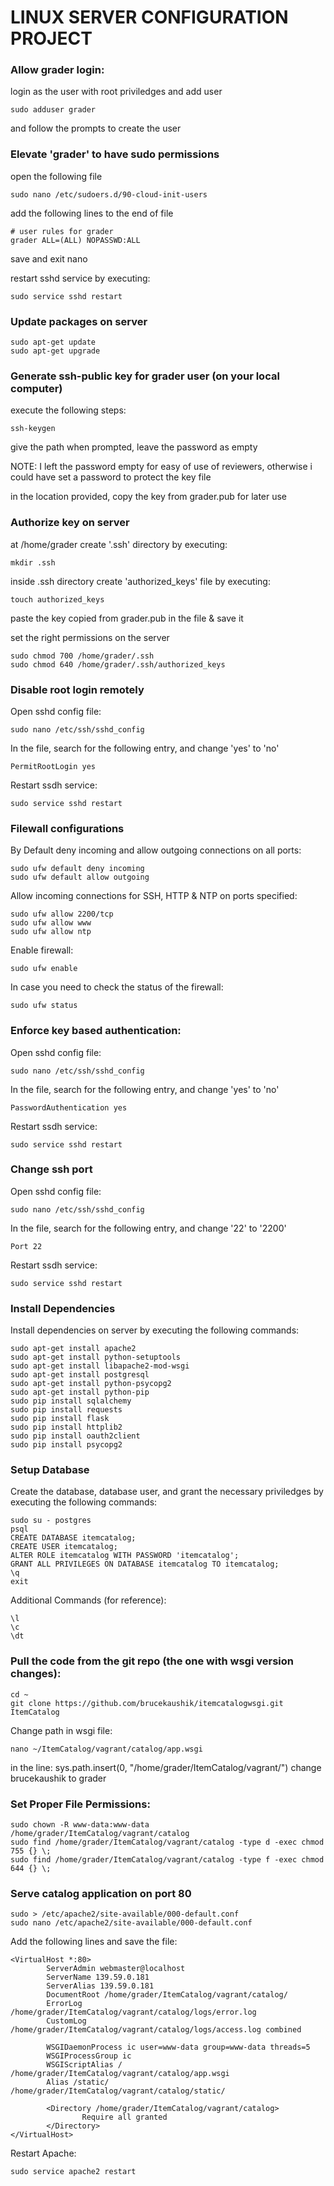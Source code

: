 LINUX SERVER CONFIGURATION PROJECT
=======================================

### Allow grader login:

login as the user with root priviledges and add user

```
sudo adduser grader
```

and follow the prompts to create the user

### Elevate 'grader' to have sudo permissions

open the following file

```
sudo nano /etc/sudoers.d/90-cloud-init-users
```

add the following lines to the end of file

```
# user rules for grader
grader ALL=(ALL) NOPASSWD:ALL
```

save and exit nano

restart sshd service by executing:

```
sudo service sshd restart
```

### Update packages on server

```
sudo apt-get update
sudo apt-get upgrade
```

### Generate ssh-public key for grader user (on your local computer)

execute the following steps:

```
ssh-keygen
```

give the path when prompted, leave the password as empty 

NOTE: I left the password empty for easy of use of reviewers, otherwise i could have set a password to protect the key file

in the location provided, copy the key from grader.pub for later use

### Authorize key on server

at /home/grader create '.ssh' directory by executing:

```
mkdir .ssh
```

inside .ssh directory create 'authorized_keys' file by executing:

```
touch authorized_keys
```

paste the key copied from grader.pub in the file & save it

set the right permissions on the server

```
sudo chmod 700 /home/grader/.ssh
sudo chmod 640 /home/grader/.ssh/authorized_keys
```

### Disable root login remotely

Open sshd config file:

```
sudo nano /etc/ssh/sshd_config
```

In the file, search for the following entry, and change 'yes' to 'no'

```
PermitRootLogin yes 
```

Restart ssdh service:

```
sudo service sshd restart
```

### Filewall configurations

By Default deny incoming and allow outgoing connections on all ports:

```
sudo ufw default deny incoming
sudo ufw default allow outgoing
```

Allow incoming connections for SSH, HTTP & NTP on ports specified:

```
sudo ufw allow 2200/tcp
sudo ufw allow www
sudo ufw allow ntp
```

Enable firewall:

```
sudo ufw enable
```

In case you need to check the status of the firewall:

```
sudo ufw status
```

### Enforce key based authentication:

Open sshd config file:

```
sudo nano /etc/ssh/sshd_config
```

In the file, search for the following entry, and change 'yes' to 'no'

```
PasswordAuthentication yes 
```

Restart ssdh service:

```
sudo service sshd restart
```

### Change ssh port

Open sshd config file:

```
sudo nano /etc/ssh/sshd_config
```

In the file, search for the following entry, and change '22' to '2200'

```
Port 22 
```

Restart ssdh service:

```
sudo service sshd restart
```

### Install Dependencies

Install dependencies on server by executing the following commands:

```
sudo apt-get install apache2
sudo apt-get install python-setuptools
sudo apt-get install libapache2-mod-wsgi
sudo apt-get install postgresql
sudo apt-get install python-psycopg2
sudo apt-get install python-pip
sudo pip install sqlalchemy
sudo pip install requests
sudo pip install flask
sudo pip install httplib2
sudo pip install oauth2client
sudo pip install psycopg2 
```

### Setup Database

Create the database, database user, and grant the necessary priviledges by executing the following commands:

```
sudo su - postgres
psql
CREATE DATABASE itemcatalog;
CREATE USER itemcatalog;
ALTER ROLE itemcatalog WITH PASSWORD 'itemcatalog';
GRANT ALL PRIVILEGES ON DATABASE itemcatalog TO itemcatalog;
\q
exit
```

Additional Commands (for reference):

```
\l
\c
\dt
```

### Pull the code from the git repo (the one with wsgi version changes):

```
cd ~
git clone https://github.com/brucekaushik/itemcatalogwsgi.git ItemCatalog
```

Change path in wsgi file:

```
nano ~/ItemCatalog/vagrant/catalog/app.wsgi
```

in the line: sys.path.insert(0, "/home/grader/ItemCatalog/vagrant/")
change brucekaushik to grader

### Set Proper File Permissions:

```
sudo chown -R www-data:www-data /home/grader/ItemCatalog/vagrant/catalog
sudo find /home/grader/ItemCatalog/vagrant/catalog -type d -exec chmod 755 {} \;
sudo find /home/grader/ItemCatalog/vagrant/catalog -type f -exec chmod 644 {} \;
```

### Serve catalog application on port 80 

```
sudo > /etc/apache2/site-available/000-default.conf
sudo nano /etc/apache2/site-available/000-default.conf
```


Add the following lines and save the file:

```
<VirtualHost *:80>
        ServerAdmin webmaster@localhost
        ServerName 139.59.0.181
        ServerAlias 139.59.0.181
        DocumentRoot /home/grader/ItemCatalog/vagrant/catalog/
        ErrorLog /home/grader/ItemCatalog/vagrant/catalog/logs/error.log
        CustomLog /home/grader/ItemCatalog/vagrant/catalog/logs/access.log combined

        WSGIDaemonProcess ic user=www-data group=www-data threads=5
        WSGIProcessGroup ic
        WSGIScriptAlias / /home/grader/ItemCatalog/vagrant/catalog/app.wsgi
        Alias /static/ /home/grader/ItemCatalog/vagrant/catalog/static/

        <Directory /home/grader/ItemCatalog/vagrant/catalog>
                Require all granted
        </Directory>
</VirtualHost>
```

Restart Apache:

```
sudo service apache2 restart
```
